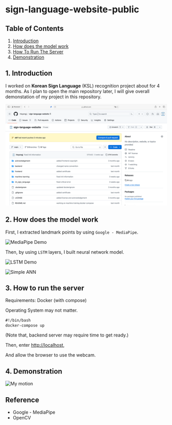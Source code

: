 # sign-language-website-public

## Table of Contents
1. [Introduction](#1-introduction)
2. [How does the model work](#2-how-does-the-model-work)
2. [How To Run The Server](#3-how-to-run-the-server)
3. [Demonstration](#4-demonstration)


## 1. Introduction

I worked on **Korean Sign Language** (KSL) recognition project about for 4 months. As I plan to open the main repository later, I will give overall demonstation of my project in this repository.

![Project Repository](./src/slw-repo.png)


## 2. How does the model work

First, I extracted landmark points by using `Google - MediaPipe`.

![MediaPipe Demo](./)

Then, by using `LSTM` layers, I built neural network model.

![LSTM Demo](./)

![Simple ANN](./)


## 3. How to run the server

Requirements: Docker (with compose)

Operating System may not matter.

```shell
#!/bin/bash
docker-compose up
```

(Note that, backend server may require time to get ready.)

Then, enter [http://localhost](http://localhost),

And allow the browser to use the webcam.

## 4. Demonstration

![My motion]()

## Reference

* Google - MediaPipe
* OpenCV